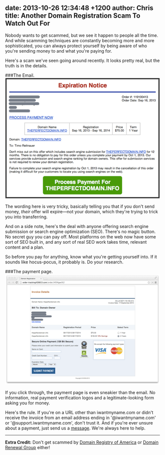 date: 2013-10-26 12:34:48 +1200
author: Chris
title: Another Domain Registration Scam To Watch Out For
----

<!-- excerpt -->

Nobody wants to get scammed, but we see it happen to people all the time. And while scamming techniques are constantly becoming more and more sophisticated, you can always protect yourself by being aware of who you're sending money to and what you're paying for. 

Here's a scam we've seen going around recently. It looks pretty real, but the truth is in the details.

<!-- /excerpt -->

###The Email.
![domain-scam-email-blog-size.png](/media/2013-10-26-domain-scam-email-blog-size.png)

The wording here is very tricky, basically telling you that if you don't send money, *their* offer will expire—not your domain, which they're trying to trick you into transferring.

And on a side note, here's the deal with anyone offering search engine submission or search engine optimization (SEO). There's no magic button. No secret guy you can pay off. Most platforms on the web now have some sort of SEO built in, and any sort of real SEO work takes time, relevant content and a plan. 

So before you pay for anything, know what you're getting yourself into. If it sounds like hocus-pocus, it probably is. Do your research.

###The payment page. 
![domain-scam-site-blog-size.png](/media/2013-10-26-domain-scam-site-blog-size.png)

If you click through, the payment page is even sneakier than the email. No information, real payment verification logos and a legitimate-looking form asking you for money.

Here's the rule. If you're on a URL other than iwantmyname.com or didn't receive the invoice from an email address ending in '@iwantmyname.com' or '@support.iwantmyname.com', don't trust it. And if you're ever unsure about a payment, just send us a [message](https://iwantmyname.com/support). We're always here to help.

***

**Extra Credit:** Don't get scammed by [Domain Registry of America](https://iwantmyname.com/blog/2013/10/dont-get-scammed-by-domain-registry-of-america.html) or [Domain Renewal Group](https://iwantmyname.com/blog/2012/06/beware-of-domain-renewal-scams.html) either!
